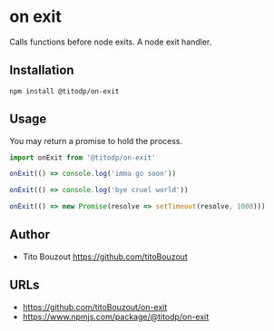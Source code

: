 # on exit

Calls functions before node exits. A node exit handler.

## Installation

`npm install @titodp/on-exit`

## Usage

You may return a promise to hold the process.

```js
import onExit from '@titodp/on-exit'

onExit(() => console.log('imma go soon'))

onExit(() => console.log('bye cruel world'))

onExit(() => new Promise(resolve => setTimeout(resolve, 1000)))
```

## Author

- Tito Bouzout https://github.com/titoBouzout

## URLs

- https://github.com/titoBouzout/on-exit
- https://www.npmjs.com/package/@titodp/on-exit
